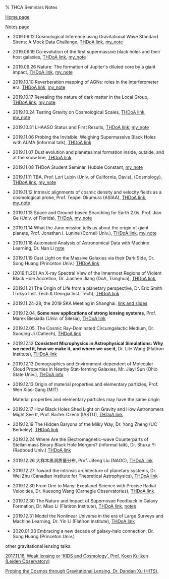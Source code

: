 % THCA Seminars Notes

[Home page](https://rkkuang.github.io/)

[Notes page](https://rkkuang.github.io/notes/)

- 2019.09.12 Cosmological Inference using Gravitational Wave Standard Sirens: A Mock Data Challenge, [THDoA link](http://astro.tsinghua.edu.cn/index.php/events/calendar/eventdetail/491/-/cosmological-inference-using-gravitational-wave-standard-sirens-a-mock-data-challenge), [my_note](190912.txt)

- 2019.09.19 Co-evolution of the first supermassive black holes and their host galaxies, [THDoA link](http://astro.tsinghua.edu.cn/index.php/events/calendar/eventdetail/492/-/co-evolution-of-the-first-supermassive-black-holes-and-their-host-galaxies), [my_note](190919.txt)

- 2019.09.26 Nature: The formation of Jupiter's diluted core by a giant impact, [THDoA link](http://astro.tsinghua.edu.cn/index.php/events/calendar/eventdetail/487/-/the-formation-of-jupiter-s-diluted-core-by-a-giant-impact), [my_note](190926.txt)

- 2019.10.10 Reverberation mapping of AGNs: roles in the interferometer era, [THDoA link](http://astro.tsinghua.edu.cn/index.php/events/calendar/eventdetail/496/-/reverberation-mapping-of-agns-roles-in-the-interferometer-era), [my_note](191010.txt) 

- 2019.10.17 Revealing the nature of dark matter in the Local Group, [THDoA link](http://astro.tsinghua.edu.cn/index.php/events/calendar/eventdetail/500/-/revealing-the-nature-of-dark-matter-in-the-local-group), [my note](191017.txt)

- 2019.10.24 Testing Gravity on Cosmological Scales, [THDoA link](http://astro.tsinghua.edu.cn/index.php/events/calendar/eventdetail/488/-/testing-gravity-on-cosmological-scales), [my_note](191024.txt)

- 2019.10.31 LHAASO Status and First Results, [THDoA link](http://astro.tsinghua.edu.cn/index.php/events/calendar/eventdetail/489/-/lhaaso-status-and-first-results), [my_note](191031.txt)

- 2019.11.06 Probing the Invisible: Weighing Supermassive Black Holes with ALMA (informal talk), [THDoA link](http://astro.tsinghua.edu.cn/index.php/events/calendar/eventdetail/520/-/probing-the-invisible-weighing-supermassive-black-holes-with-alma-informal-talk)

- 2019.11.07 Dust evolution and planetesimal formation inside, outside, and at the snow line, [THDoA link](http://astro.tsinghua.edu.cn/index.php/events/calendar/eventdetail/483/-/dust-evolution-and-planetesimal-formation-inside-outside-and-at-the-snow-line)

- 2019.11.08 THDoA Student Seminar, Hubble Constant, [my_note](191108.txt)

- 2019.11.11 TBA, Prof. Lori Lubin (Univ. of California, Davis), (Cosmology),  [THDoA link](http://astro.tsinghua.edu.cn/index.php/events/calendar/eventdetail/494/-/tba), [my_note](191111.txt)

- 2019.11.12  Intrinsic alignments of cosmic density and velocity fields as a cosmological probe, Prof. Teppei Okumura (ASIAA), [THDoA link](http://astro.tsinghua.edu.cn/index.php/events/calendar/eventdetail/493/-/intrinsic-alignments-of-cosmic-density-and-velocity-fields-as-a-cosmological-probe-special-seminar), [my_note](191112.txt)

- 2019.11.13 Space and Ground-based Searching for Earth 2.0s ,Prof. Jian Ge (Univ. of Florida), [THDoA](http://astro.tsinghua.edu.cn/index.php/events/calendar/eventdetail/519/-/space-and-ground-based-searching-for-earth-2-0s-informal-talk), [my_note](191113.txt)

- 2019.11.14 What the Juno mission tells us about the origin of giant planets, Prof. Jonathan I. Lunine (Cornell Univ.), [THDoA link](http://astro.tsinghua.edu.cn/index.php/events/calendar/eventdetail/416/-/what-the-juno-mission-tells-us-about-the-origin-of-giant-planets), [my_note](191114.txt)

- 2019.11.18 Automated Analysis of Astronomical Data with Machine Learning, Dr. Nan Li [note](191118.txt)

- 2019.11.19 Cast Light on the Massive Galaxies via their Dark Side, Dr. Song Huang (Princeton Univ.) [THDoA link](http://astro.tsinghua.edu.cn/index.php/events/calendar/eventdetail/505/-/cast-light-on-the-massive-galaxies-via-their-dark-side-special-seminar)

- [2019.11.20] An X-ray Spectral View of the Innermost Regions of Violent Black Hole Accretion, Dr. Jiachen Jiang (DoA, Tsinghua), [THDoA link](http://astro.tsinghua.edu.cn/index.php/events/calendar/eventdetail/518/-/an-x-ray-spectral-view-of-the-innermost-regions-of-violent-black-hole-accretion-informal-talk), 

- 2019.11.21 The Origin of Life from a planetary perspective, Dr. Eric Smith (Tokyo Inst. Tech.& Georgia Inst. Tech), [THDoA link]()

- 2019.11.24-28, the 2019 SKA Meeting in Shanghai. [link and slides](https://indico.skatelescope.org/event/551/overview)

- 2019.12.04, **Some new applications of strong lensing systems**, Prof. Marek Biesiada (Univ. of Silesia), [THDoA link](http://astro.tsinghua.edu.cn/index.php/events/calendar/eventdetail/523/-/some-new-applications-of-strong-lensing-systems-informal-talk)

- 2019.12.05, The Cosmic Ray-Dominated Circumgalactic Medium, Dr. Suoqing Ji (Caltech), [THDoA link](http://astro.tsinghua.edu.cn/index.php/events/calendar/eventdetail/484/-/the-cosmic-ray-dominated-circumgalactic-medium)

- 2019.12.12 **Consistent Microphysics in Astrophysical Simulations: Why we need it, how we make it, and where we use it**, Dr. Lile Wang (Flatiron Institute), [THDoA link](http://astro.tsinghua.edu.cn/index.php/events/calendar/eventdetail/514/-/consistent-microphysics-in-astrophysical-simulations-why-we-need-it-how-we-make-it-and-where-we-use-it)

- 2019.12.13 Demographics and Environment-dependent of Molecular Cloud Properties in Nearby Stat-forming Galaxies, Mr. Jiayi Sun (Ohio State Univ.), [THDoA info](191213.jpg)

- 2019.12.13 Origin of material properties and elementary particles, Prof. Wen Xiao-Gang (MIT)

  Material properties and elementary particles may have the same origin

- 2019.12.17 How Black Holes Shed Light on Gravity and How Astronomers Might See It, Prof. Bartek Czech (IASTU), [THDoA link](http://astro.tsinghua.edu.cn/index.php/events/calendar/eventdetail/516/-/how-black-holes-shed-light-on-gravity-and-how-astronomers-might-see-it-special-seminar)

- 2019.12.19 The Hidden Baryons of the Milky Way, Dr. Yong Zheng (UC Berkeley), [THDoA link](http://astro.tsinghua.edu.cn/index.php/events/calendar/eventdetail/485/-/the-hidden-baryons-of-the-milky-way)

- 2019.12.24 Where Are the Electromagnetic-wave Counterparts of Stellar-mass Binary Black Hole Mergers? (informal talk), Dr. Shuxu Yi (Radboud Univ.) [THDoA link](http://astro.tsinghua.edu.cn/index.php/events/calendar/eventdetail/522/-/where-are-the-electromagnetic-wave-counterparts-of-stellar-mass-binary-black-hole-mergers-informal-talk)

- 2019.12.26 大样本黑洞质量分布, Prof. Jifeng Liu (NAOC), [THDoA link](http://astro.tsinghua.edu.cn/index.php/events/calendar/eventdetail/530/-/)

- 2019.12.27  Toward the intrinsic architecture of planetary systems, Dr. Wei Zhu (Canadian Institute for Theoretical Astrophysics), [THDoA link](http://astro.tsinghua.edu.cn/index.php/events/calendar/eventdetail/534/-/toward-the-intrinsic-architecture-of-planetary-systems)

- 2019.12.30 From One to Many: Exoplanet Science with Precise Radial Velocities, Dr. Xuesong Wang (Carnegie Observatories), [THDoA link](http://astro.tsinghua.edu.cn/index.php/events/calendar/eventdetail/536/-/from-one-to-many-exoplanet-science-with-precise-radial-velocities)

- 2019.12.30 The Nature and Impact of Supernovae Feedback in Galaxy Formation, Dr. Miao Li (Flatiron Institute), [THDoA link](http://astro.tsinghua.edu.cn/index.php/events/calendar/eventdetail/540/-/the-nature-and-impact-of-supernovae-feedback-in-galaxy-formation), [notes](191230.txt)

- 2019.12.31 Model the Nonlinear Universe in the era of Large Surveys and Machine Learning, Dr. Yin Li (Flatiron Institute), [THDoA link](http://astro.tsinghua.edu.cn/index.php/events/calendar/eventdetail/535/-/model-the-nonlinear-universe-in-the-era-of-large-surveys-and-machine-learning )

- 2020.01.03 Embracing a new decade of galaxy-halo connection, Dr. Song Huang (Princeton Univ.) 

other gravitational lensing talks:

[2017.11.16, Weak lensing or 'KIDS and Cosmology', Prof. Koen Kuijken (Leiden Observatory)](http://astro.tsinghua.edu.cn/index.php/events/calendar/eventdetail/248/-/weak-lensing-or-kids-and-cosmology)

[Probing the Cosmos through Gravitational Lensing, Dr. Dandan Xu (HITS), ](http://astro.tsinghua.edu.cn/index.php/events/calendar/eventdetail/295/-/probing-the-cosmos-through-gravitational-lensing)